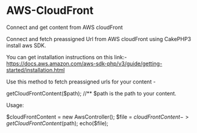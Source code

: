 # AWS-CloudFront
Connect and get content from AWS cloudFront

Connect and fetch preassigned Url from AWS cloudFront using CakePHP3 install aws SDK. 

You can get installation instructions on this link:- https://docs.aws.amazon.com/aws-sdk-php/v3/guide/getting-started/installation.html

Use this method to fetch preassigned urls for your content -

getCloudFrontContent($path); //** $path is the path to your content.

Usage:

  $cloudFrontContent = new AwsController();
  $file = $cloudFrontContent->getCloudFrontContent($path);
  echo($file);
